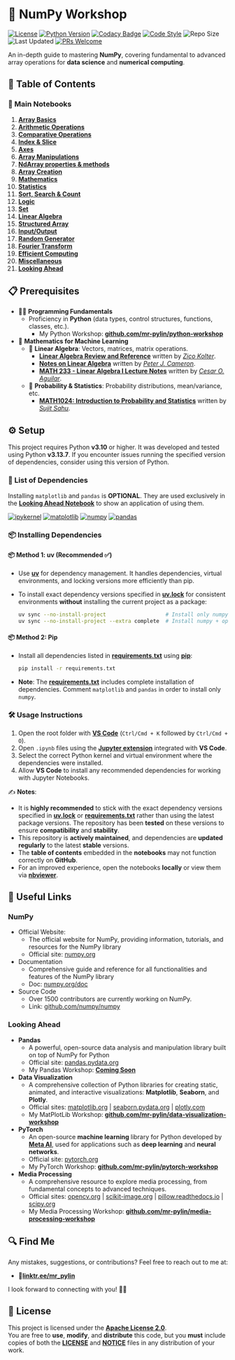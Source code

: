 # 🔢 NumPy Workshop

[![License](https://img.shields.io/github/license/mr-pylin/numpy-workshop?color=blue)](https://github.com/mr-pylin/numpy-workshop/blob/main/LICENSE)
[![Python Version](https://img.shields.io/badge/Python-3.13.7-yellow?logo=python&logoColor=white)](https://www.python.org/downloads/release/python-3137/)
[![Codacy Badge](https://app.codacy.com/project/badge/Grade/1faf9d4577d3406a9ac65a4cb8d3d4f1)](https://app.codacy.com/gh/mr-pylin/numpy-workshop/dashboard?utm_source=gh&utm_medium=referral&utm_content=&utm_campaign=Badge_grade)
[![Code Style](https://img.shields.io/badge/code%20style-black-black.svg)](https://github.com/psf/black)
![Repo Size](https://img.shields.io/github/repo-size/mr-pylin/numpy-workshop?color=lightblue)
![Last Updated](https://img.shields.io/github/last-commit/mr-pylin/numpy-workshop?color=orange)
[![PRs Welcome](https://img.shields.io/badge/PRs-welcome-brightgreen?color=brightgreen)](https://github.com/mr-pylin/numpy-workshop/pulls)

An in-depth guide to mastering **NumPy**, covering fundamental to advanced array operations for **data science** and **numerical computing**.

## 📖 Table of Contents

### 📖 Main Notebooks

1. [**Array Basics**](./code/01-array-basics.ipynb)
1. [**Arithmetic Operations**](./code/02-arithmetic-operations.ipynb)
1. [**Comparative Operations**](./code/03-comparative-operations.ipynb)
1. [**Index & Slice**](./code/04-index-&-slice.ipynb)
1. [**Axes**](./code/05-axes.ipynb)
1. [**Array Manipulations**](./code/06-array-manipulations.ipynb)
1. [**NdArray properties & methods**](./code/07-ndarray-members.ipynb)
1. [**Array Creation**](./code/08-array-creation.ipynb)
1. [**Mathematics**](./code/09-mathematics.ipynb)
1. [**Statistics**](./code/10-statistics.ipynb)
1. [**Sort, Search & Count**](./code/11-sort-search-count.ipynb)
1. [**Logic**](./code/12-logic.ipynb)
1. [**Set**](./code/13-set.ipynb)
1. [**Linear Algebra**](./code/14-linear-algebra.ipynb)
1. [**Structured Array**](./code/15-structured-array.ipynb)
1. [**Input/Output**](./code/16-input-output.ipynb)
1. [**Random Generator**](./code/17-random-generator.ipynb)
1. [**Fourier Transform**](./code/18-fourier-transform.ipynb)
1. [**Efficient Computing**](./code/19-efficient-computing.ipynb)
1. [**Miscellaneous**](./code/20-miscellaneous.ipynb)
1. [**Looking Ahead**](./code/21-looking-ahead.ipynb)

## 📋 Prerequisites

- 👨‍💻 **Programming Fundamentals**
  - Proficiency in **Python** (data types, control structures, functions, classes, etc.).
    - My Python Workshop: [**github.com/mr-pylin/python-workshop**](https://github.com/mr-pylin/python-workshop)
- 🔣 **Mathematics for Machine Learning**
  - 🔲 **Linear Algebra**: Vectors, matrices, matrix operations.
    - [**Linear Algebra Review and Reference**](https://www.cs.cmu.edu/%7Ezkolter/course/linalg/linalg_notes.pdf) written by [*Zico Kolter*](https://zicokolter.com).
    - [**Notes on Linear Algebra**](https://webspace.maths.qmul.ac.uk/p.j.cameron/notes/linalg.pdf) written by [*Peter J. Cameron*](https://cameroncounts.github.io/web).
    - [**MATH 233 - Linear Algebra I Lecture Notes**](https://www.geneseo.edu/~aguilar/public/assets/courses/233/main_notes.pdf) written by [*Cesar O. Aguilar*](https://www.geneseo.edu/~aguilar/).
  - 🎲 **Probability & Statistics**: Probability distributions, mean/variance, etc.
    - [**MATH1024: Introduction to Probability and Statistics**](https://www.sujitsahu.com/teach/2020_math1024.pdf) written by [*Sujit Sahu*](https://www.southampton.ac.uk/people/5wynjr/professor-sujit-sahu).

## ⚙️ Setup

This project requires Python **v3.10** or higher. It was developed and tested using Python **v3.13.7**. If you encounter issues running the specified version of dependencies, consider using this version of Python.

### 📝 List of Dependencies

Installing `matplotlib` and `pandas` is **OPTIONAL**. They are used exclusively in the [**Looking Ahead Notebook**](./code/21-looking-ahead.ipynb) to show an application of using them.

[![ipykernel](https://img.shields.io/badge/ipykernel-6.30.1-ff69b4)](https://pypi.org/project/ipykernel/6.30.1/)
[![matplotlib](https://img.shields.io/badge/matplotlib-3.10.6-green)](https://pypi.org/project/matplotlib/3.10.6/)
[![numpy](https://img.shields.io/badge/numpy-2.3.2-orange)](https://pypi.org/project/numpy/2.3.2/)
[![pandas](https://img.shields.io/badge/pandas-2.3.2-yellow)](https://pypi.org/project/pandas/2.3.2/)
<!-- [![ipywidgets](https://img.shields.io/badge/ipywidgets-8.1.5-ff6347)](https://pypi.org/project/ipywidgets/8.1.5/) -->

### 📦 Installing Dependencies

#### 📦 Method 1: uv (**Recommended** ✅)

- Use [**uv**](https://docs.astral.sh/uv/) for dependency management. It handles dependencies, virtual environments, and locking versions more efficiently than pip.  
- To install exact dependency versions specified in [**uv.lock**](./uv.lock) for consistent environments **without** installing the current project as a package:

  ```bash
  uv sync --no-install-project                   # Install only numpy
  uv sync --no-install-project --extra complete  # Install numpy + optional dependencies
  ```

#### 📦 Method 2: Pip

- Install all dependencies listed in [**requirements.txt**](./requirements.txt) using [**pip**](https://pip.pypa.io/en/stable/installation/):

  ```bash
  pip install -r requirements.txt
  ```

- **Note**: The [**requirements.txt**](./requirements.txt) includes complete installation of dependencies. Comment `matplotlib` and `pandas` in order to install only `numpy`.

### 🛠️ Usage Instructions

1. Open the root folder with [**VS Code**](https://code.visualstudio.com/) (`Ctrl/Cmd + K` followed by `Ctrl/Cmd + O`).
1. Open `.ipynb` files using the [**Jupyter extension**](https://marketplace.visualstudio.com/items?itemName=ms-toolsai.jupyter) integrated with **VS Code**.
1. Select the correct Python kernel and virtual environment where the dependencies were installed.
1. Allow **VS Code** to install any recommended dependencies for working with Jupyter Notebooks.

✍️ **Notes**:  

- It is **highly recommended** to stick with the exact dependency versions specified in [**uv.lock**](./uv.lock) or [**requirements.txt**](./requirements.txt) rather than using the latest package versions. The repository has been **tested** on these versions to ensure **compatibility** and **stability**.
- This repository is **actively maintained**, and dependencies are **updated regularly** to the latest **stable** versions.
- The **table of contents** embedded in the **notebooks** may not function correctly on **GitHub**.
- For an improved experience, open the notebooks **locally** or view them via [**nbviewer**](https://nbviewer.org/github/mr-pylin/numpy-workshop).

## 🔗 Useful Links

### **NumPy**

- Official Website:
  - The official website for NumPy, providing information, tutorials, and resources for the NumPy library
  - Official site: [numpy.org](https://numpy.org/)
- Documentation
  - Comprehensive guide and reference for all functionalities and features of the NumPy library
  - Doc: [numpy.org/doc](https://numpy.org/doc/)
- Source Code
  - Over 1500 contributors are currently working on NumPy.
  - Link: [github.com/numpy/numpy](https://github.com/numpy/numpy)

### **Looking Ahead**

- **Pandas**
  - A powerful, open-source data analysis and manipulation library built on top of NumPy for Python
  - Official site: [pandas.pydata.org](https://pandas.pydata.org/)
  - My Pandas Workshop: [**Coming Soon**](https://github.com/mr-pylin/#)
- **Data Visualization**
  - A comprehensive collection of Python libraries for creating static, animated, and interactive visualizations: **Matplotlib**, **Seaborn**, and **Plotly**.
  - Official sites: [matplotlib.org](https://matplotlib.org/) | [seaborn.pydata.org](https://seaborn.pydata.org/) | [plotly.com](https://plotly.com/)
  - My MatPlotLib Workshop: [**github.com/mr-pylin/data-visualization-workshop**](https://github.com/mr-pylin/data-visualization-workshop)
- **PyTorch**
  - An open-source **machine learning** library for Python developed by [**Meta AI**](https://ai.meta.com/), used for applications such as **deep learning** and **neural networks**.
  - Official site: [pytorch.org](https://pytorch.org/)
  - My PyTorch Workshop: [**github.com/mr-pylin/pytorch-workshop**](https://github.com/mr-pylin/pytorch-workshop)
- **Media Processing**
  - A comprehensive resource to explore media processing, from fundamental concepts to advanced techniques.
  - Official sites: [opencv.org](https://opencv.org/) | [scikit-image.org](https://scikit-image.org/) | [pillow.readthedocs.io](https://pillow.readthedocs.io/en/stable/index.html) | [scipy.org](https://scipy.org/)
  - My Media Processing Workshop: [**github.com/mr-pylin/media-processing-workshop**](https://github.com/mr-pylin/media-processing-workshop)

## 🔍 Find Me

Any mistakes, suggestions, or contributions? Feel free to reach out to me at:

- 📍[**linktr.ee/mr_pylin**](https://linktr.ee/mr_pylin)

I look forward to connecting with you! 🏃‍♂️

## 📄 License

This project is licensed under the **[Apache License 2.0](./LICENSE)**.  
You are free to **use**, **modify**, and **distribute** this code, but you **must** include copies of both the [**LICENSE**](./LICENSE) and [**NOTICE**](./NOTICE) files in any distribution of your work.
